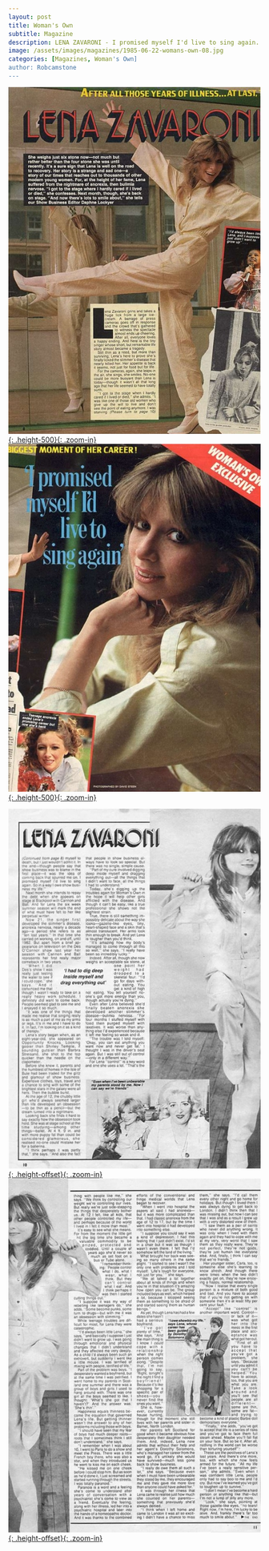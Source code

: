 ```yaml
---
layout: post
title: Woman's Own
subtitle: Magazine
description: LENA ZAVARONI - I promised myself I'd live to sing again. 4 page exclusive interview.
image: /assets/images/magazines/1985-06-22-womans-own-08.jpg
categories: [Magazines, Woman's Own]
author: Robcamstone
---
```


[![Woman's Own Dated 22 June 1985 - Page 8](/assets/images/magazines/1985-06-22-womans-own-08.jpg){: .height-500}{: .zoom-in}](/assets/images/magazines/1985-06-22-womans-own-08.jpg)
[![Woman's Own Dated 22 June 1985 - Page 9](/assets/images/magazines/1985-06-22-womans-own-09.jpg){: .height-500}{: .zoom-in}](/assets/images/magazines/1985-06-22-womans-own-09.jpg)


[![Woman's Own Dated 22 June 1985 - Page 10](/assets/images/magazines/1985-06-22-womans-own-10.jpg){: .height-offset}{: .zoom-in}](/assets/images/magazines/1985-06-22-womans-own-10.jpg)
[![Woman's Own Dated 22 June 1985 - Page 11](/assets/images/magazines/1985-06-22-womans-own-11.jpg){: .height-offset}{: .zoom-in}](/assets/images/magazines/1985-06-22-womans-own-11.jpg)

<style>
.height-offset {width:auto; height:518px;}
</style>
